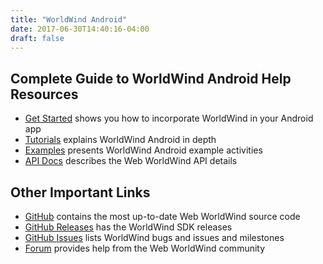 ```yaml
---
title: "WorldWind Android"
date: 2017-06-30T14:40:16-04:00
draft: false
---
```


## Complete Guide to WorldWind Android Help Resources

- [Get Started](/android/get-started) shows you how to incorporate WorldWind in your Android app
- [Tutorials](/android/tutorials) explains WorldWind Android in depth
- [Examples](/android/examples) presents WorldWind Android example activities
- [API Docs](/android/docs) describes the Web WorldWind API details

## Other Important Links

- [GitHub](https://github.com/NASAWorldWind/WorldWindAndroid/) contains the most up-to-date Web WorldWind source code
- [GitHub Releases](https://github.com/NASAWorldWind/WorldWindAndroid/releases/) has the WorldWind SDK releases
- [GitHub Issues](https://github.com/NASAWorldWind/WorldWindAndroid/issues/) lists WorldWind bugs and issues and milestones
- [Forum](https://forum.worldwindcentral.com) provides help from the Web WorldWind community
